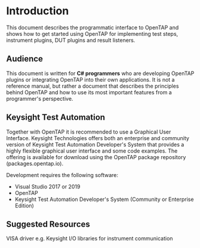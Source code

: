 Introduction
============
This document describes the programmatic interface to OpenTAP and shows how to get started using OpenTAP for implementing test steps, instrument plugins, DUT plugins and result listeners.

## Audience
This document is written for **C# programmers** who are developing OpenTAP plugins or integrating OpenTAP into their own applications. It is not a reference manual, but rather a document that describes the principles behind OpenTAP and how to use its most important features from a programmer's perspective. 

## Keysight Test Automation
Together with OpenTAP it is recommended to use a Graphical User Interface. Keysight Technologies offers both an enterprise and community version of Keysight Test Automation Developer's System that provides a highly flexible graphical user interface and some code examples. The offering is available for download using the OpenTAP package repository (packages.opentap.io). 

Development requires the following software:

- Visual Studio 2017 or 2019
- OpenTAP 
- Keysight Test Automation Developer's System (Community or Enterprise Edition)

## Suggested Resources
VISA driver e.g. Keysight I/O libraries for instrument communication
